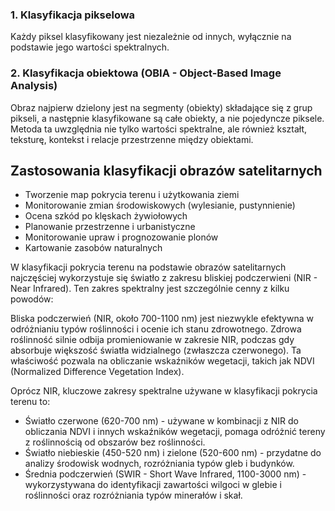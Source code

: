 ### 1. Klasyfikacja pikselowa

Każdy piksel klasyfikowany jest niezależnie od innych, wyłącznie na podstawie jego wartości spektralnych.

### 2. Klasyfikacja obiektowa (OBIA - Object-Based Image Analysis)

Obraz najpierw dzielony jest na segmenty (obiekty) składające się z grup pikseli, a następnie klasyfikowane są całe obiekty, a nie pojedyncze piksele. Metoda ta uwzględnia nie tylko wartości spektralne, ale również kształt, teksturę, kontekst i relacje przestrzenne między obiektami.

## Zastosowania klasyfikacji obrazów satelitarnych

- Tworzenie map pokrycia terenu i użytkowania ziemi
- Monitorowanie zmian środowiskowych (wylesianie, pustynnienie)
- Ocena szkód po klęskach żywiołowych
- Planowanie przestrzenne i urbanistyczne
- Monitorowanie upraw i prognozowanie plonów
- Kartowanie zasobów naturalnych

W klasyfikacji pokrycia terenu na podstawie obrazów satelitarnych najczęściej wykorzystuje się światło z zakresu bliskiej podczerwieni (NIR - Near Infrared). Ten zakres spektralny jest szczególnie cenny z kilku powodów:

Bliska podczerwień (NIR, około 700-1100 nm) jest niezwykle efektywna w odróżnianiu typów roślinności i ocenie ich stanu zdrowotnego. Zdrowa roślinność silnie odbija promieniowanie w zakresie NIR, podczas gdy absorbuje większość światła widzialnego (zwłaszcza czerwonego). Ta właściwość pozwala na obliczanie wskaźników wegetacji, takich jak NDVI (Normalized Difference Vegetation Index).

Oprócz NIR, kluczowe zakresy spektralne używane w klasyfikacji pokrycia terenu to:

- Światło czerwone (620-700 nm) - używane w kombinacji z NIR do obliczania NDVI i innych wskaźników wegetacji, pomaga odróżnić tereny z roślinnością od obszarów bez roślinności.
- Światło niebieskie (450-520 nm) i zielone (520-600 nm) - przydatne do analizy środowisk wodnych, rozróżniania typów gleb i budynków.
- Średnia podczerwień (SWIR - Short Wave Infrared, 1100-3000 nm) - wykorzystywana do identyfikacji zawartości wilgoci w glebie i roślinności oraz rozróżniania typów minerałów i skał.
